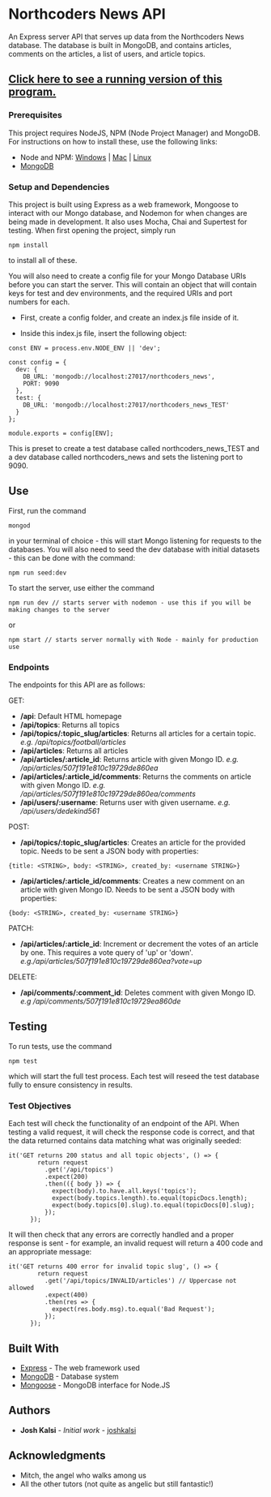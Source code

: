 # Northcoders News API

An Express server API that serves up data from the Northcoders News database. The database is built in MongoDB, and contains articles, comments on the articles, a list of users, and article topics.

## [Click here to see a running version of this program.](https://northcoders-news-jk.herokuapp.com/)

### Prerequisites

This project requires NodeJS, NPM (Node Project Manager) and MongoDB. For instructions on how to install these, use the following links:

* Node and NPM: [Windows](http://blog.teamtreehouse.com/install-node-js-npm-windows) | [Mac](http://blog.teamtreehouse.com/install-node-js-npm-mac) | [Linux](http://blog.teamtreehouse.com/install-node-js-npm-linux)
* [MongoDB](https://docs.mongodb.com/manual/installation/)

### Setup and Dependencies

This project is built using Express as a web framework, Mongoose to interact with our Mongo database, and Nodemon for when changes are being made in development. It also uses Mocha, Chai and Supertest for testing. When first opening the project, simply run

```
npm install
```
to install all of these.

You will also need to create a config file for your Mongo Database URIs before you can start the server. This will contain an object that will contain keys for test and dev environments, and the required URIs and port numbers for each.

* First, create a config folder, and create an index.js file inside of it.

* Inside this index.js file, insert the following object:
```
const ENV = process.env.NODE_ENV || 'dev';

const config = {
  dev: {
    DB_URL: 'mongodb://localhost:27017/northcoders_news',
    PORT: 9090
  },
  test: {
    DB_URL: 'mongodb://localhost:27017/northcoders_news_TEST'
  }
};

module.exports = config[ENV];
```
This is preset to create a test database called northcoders_news_TEST and a dev database called northcoders_news and sets the listening port to 9090.

## Use

First, run the command 
``` 
mongod 
``` 
in your terminal of choice - this will start Mongo listening for requests to the databases. You will also need to seed the dev database with initial datasets - this can be done with the command:
``` 
npm run seed:dev 
```


To start the server, use either the command 
```
npm run dev // starts server with nodemon - use this if you will be making changes to the server
```
or 
```
npm start // starts server normally with Node - mainly for production use
```

### Endpoints

The endpoints for this API are as follows:

GET:
* **/api**: Default HTML homepage
* **/api/topics**: Returns all topics
* **/api/topics/:topic_slug/articles**: Returns all articles for a certain topic. *e.g. /api/topics/football/articles*
* **/api/articles**: Returns all articles
* **/api/articles/:article_id**: Returns article with given Mongo ID. *e.g. /api/articles/507f191e810c19729de860ea*
* **/api/articles/:article_id/comments**: Returns the comments on article with given Mongo ID. *e.g. /api/articles/507f191e810c19729de860ea/comments*
* **/api/users/:username**: Returns user with given username. *e.g. /api/users/dedekind561*

POST:
* **/api/topics/:topic_slug/articles**: Creates an article for the provided topic. Needs to be sent a JSON body with properties:
```
{title: <STRING>, body: <STRING>, created_by: <username STRING>}
```
* **/api/articles/:article_id/comments**: Creates a new comment on an article with given Mongo ID. Needs to be sent a JSON body with properties:
```
{body: <STRING>, created_by: <username STRING>}
```

PATCH: 
* **/api/articles/:article_id**: Increment or decrement the votes of an article by one. This requires a vote query of 'up' or 'down'. *e.g./api/articles/507f191e810c19729de860ea?vote=up*

DELETE: 
* **/api/comments/:comment_id**: Deletes comment with given Mongo ID. *e.g /api/comments/507f191e810c19729ea860de*



## Testing

To run tests, use the command
```
npm test
```
which will start the full test process. Each test will reseed the test database fully to ensure consistency in results.

### Test Objectives

Each test will check the functionality of an endpoint of the API. When testing a valid request, it will check the response code is correct, and that the data returned contains data matching what was originally seeded:

```
it('GET returns 200 status and all topic objects', () => {
        return request
          .get('/api/topics')
          .expect(200)
          .then(({ body }) => {
            expect(body).to.have.all.keys('topics');
            expect(body.topics.length).to.equal(topicDocs.length);
            expect(body.topics[0].slug).to.equal(topicDocs[0].slug);
          });
      });
```
It will then check that any errors are correctly handled and a proper response is sent - for example, an invalid request will return a 400 code and an appropriate message:

```
it('GET returns 400 error for invalid topic slug', () => {
        return request
          .get('/api/topics/INVALID/articles') // Uppercase not allowed
          .expect(400)
          .then(res => {
            expect(res.body.msg).to.equal('Bad Request');
          });
      });

```

## Built With

* [Express](https://expressjs.com/) - The web framework used
* [MongoDB](https://www.mongodb.com/) - Database system
* [Mongoose](https://mongoosejs.com/) - MongoDB interface for Node.JS

## Authors

* **Josh Kalsi** - *Initial work* - [joshkalsi](https://github.com/joshkalsi)

## Acknowledgments

* Mitch, the angel who walks among us
* All the other tutors (not quite as angelic but still fantastic!)
